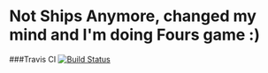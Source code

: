 # Not Ships Anymore, changed my mind and I'm doing Fours game :) 
###Travis CI    [![Build Status](https://travis-ci.com/glonpl/ShipGame.svg?token=LpuJyLDJhg3xqjKJ2jBB&branch=master)](https://travis-ci.com/glonpl/ShipGame)
